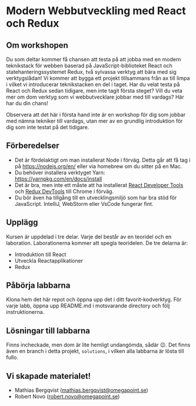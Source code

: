 # Modern Webbutveckling med React och Redux

## Om workshopen
Du som deltar kommer få chansen att testa på att jobba med en modern teknikstack för webben baserad på JavaScript-biblioteket React och statehanteringssystemet Redux, två sylvassa verktyg att bära med sig verktygslådan! Vi kommer att bygga ett projekt tillsammans från ax till limpa i vilket vi introducerar teknikstacken en del i taget. Har du velat testa på React och Redux sedan tidigare, men inte tagit första steget? Vill du veta mer om dom verktyg som vi webbutvecklare jobbar med till vardags? Här har du din chans!
 
Observera att det här i första hand inte är en workshop för dig som jobbar med nämna tekniker till vardags, utan mer av en grundlig introduktion för dig som inte testat på det tidigare.

## Förberedelser
- Det är fördelaktigt om man installerat Node i förväg. Detta går att få tag i på https://nodejs.org/en/ eller via homebrew om du sitter på en Mac.
- Du behöver installera verktyget Yarn: https://yarnpkg.com/en/docs/install
- Det är bra, men inte ett måste att ha installerat [React Developer Tools](https://chrome.google.com/webstore/detail/react-developer-tools/fmkadmapgofadopljbjfkapdkoienihi?hl=en) och [Redux DevTools](https://chrome.google.com/webstore/detail/redux-devtools/lmhkpmbekcpmknklioeibfkpmmfibljd) till Chrome i förväg.
- Du bör även ha tillgång till en utvecklingsmiljö som har bra stöd för JavaScript. IntelliJ, WebStorm eller VsCode fungerar fint.

## Upplägg
Kursen är uppdelad i tre delar. Varje del består av en teoridel och en laboration. Laborationerna kommer att spegla teoridelen. De tre delarna är:

- Introduktion till React
- Utveckla Reactapplikationer
- Redux

## Påbörja labbarna
Klona hem det här repot och öppna upp det i ditt favorit-kodverktyg. För varje labb, öppna upp README.md i motsvarande directory och följ instruktionerna.

## Lösningar till labbarna
Finns incheckade, men dom är lite hemligt undangömda, sådär 😉.
Det finns även en branch i detta projekt, `solutions`, i vilken alla labbarna är lösta till fullo.

## Vi skapade materialet!
- Mathias Bergqvist (mathias.bergqvist@omegapoint.se)
- Robert Novo (robert.novo@omegapoint.se) 


 
